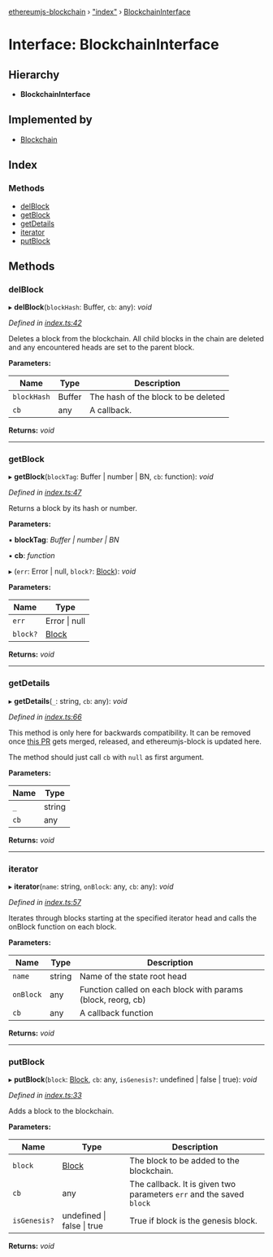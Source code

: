 [ethereumjs-blockchain](../README.md) › ["index"](../modules/_index_.md) › [BlockchainInterface](_index_.blockchaininterface.md)

# Interface: BlockchainInterface

## Hierarchy

- **BlockchainInterface**

## Implemented by

- [Blockchain](../classes/_index_.blockchain.md)

## Index

### Methods

- [delBlock](_index_.blockchaininterface.md#delblock)
- [getBlock](_index_.blockchaininterface.md#getblock)
- [getDetails](_index_.blockchaininterface.md#getdetails)
- [iterator](_index_.blockchaininterface.md#iterator)
- [putBlock](_index_.blockchaininterface.md#putblock)

## Methods

### delBlock

▸ **delBlock**(`blockHash`: Buffer, `cb`: any): _void_

_Defined in [index.ts:42](https://github.com/ethereumjs/ethereumjs-vm/blob/master/packages/blockchain/src/index.ts#L42)_

Deletes a block from the blockchain. All child blocks in the chain are deleted and any
encountered heads are set to the parent block.

**Parameters:**

| Name        | Type   | Description                         |
| ----------- | ------ | ----------------------------------- |
| `blockHash` | Buffer | The hash of the block to be deleted |
| `cb`        | any    | A callback.                         |

**Returns:** _void_

---

### getBlock

▸ **getBlock**(`blockTag`: Buffer | number | BN, `cb`: function): _void_

_Defined in [index.ts:47](https://github.com/ethereumjs/ethereumjs-vm/blob/master/packages/blockchain/src/index.ts#L47)_

Returns a block by its hash or number.

**Parameters:**

▪ **blockTag**: _Buffer | number | BN_

▪ **cb**: _function_

▸ (`err`: Error | null, `block?`: [Block](../modules/_index_.md#block)): _void_

**Parameters:**

| Name     | Type                                 |
| -------- | ------------------------------------ |
| `err`    | Error &#124; null                    |
| `block?` | [Block](../modules/_index_.md#block) |

**Returns:** _void_

---

### getDetails

▸ **getDetails**(`_`: string, `cb`: any): _void_

_Defined in [index.ts:66](https://github.com/ethereumjs/ethereumjs-vm/blob/master/packages/blockchain/src/index.ts#L66)_

This method is only here for backwards compatibility. It can be removed once
[this PR](https://github.com/ethereumjs/ethereumjs-block/pull/72/files) gets merged, released,
and ethereumjs-block is updated here.

The method should just call `cb` with `null` as first argument.

**Parameters:**

| Name | Type   |
| ---- | ------ |
| `_`  | string |
| `cb` | any    |

**Returns:** _void_

---

### iterator

▸ **iterator**(`name`: string, `onBlock`: any, `cb`: any): _void_

_Defined in [index.ts:57](https://github.com/ethereumjs/ethereumjs-vm/blob/master/packages/blockchain/src/index.ts#L57)_

Iterates through blocks starting at the specified iterator head and calls the onBlock function
on each block.

**Parameters:**

| Name      | Type   | Description                                                  |
| --------- | ------ | ------------------------------------------------------------ |
| `name`    | string | Name of the state root head                                  |
| `onBlock` | any    | Function called on each block with params (block, reorg, cb) |
| `cb`      | any    | A callback function                                          |

**Returns:** _void_

---

### putBlock

▸ **putBlock**(`block`: [Block](../modules/_index_.md#block), `cb`: any, `isGenesis?`: undefined | false | true): _void_

_Defined in [index.ts:33](https://github.com/ethereumjs/ethereumjs-vm/blob/master/packages/blockchain/src/index.ts#L33)_

Adds a block to the blockchain.

**Parameters:**

| Name         | Type                                 | Description                                                          |
| ------------ | ------------------------------------ | -------------------------------------------------------------------- |
| `block`      | [Block](../modules/_index_.md#block) | The block to be added to the blockchain.                             |
| `cb`         | any                                  | The callback. It is given two parameters `err` and the saved `block` |
| `isGenesis?` | undefined &#124; false &#124; true   | True if block is the genesis block.                                  |

**Returns:** _void_

